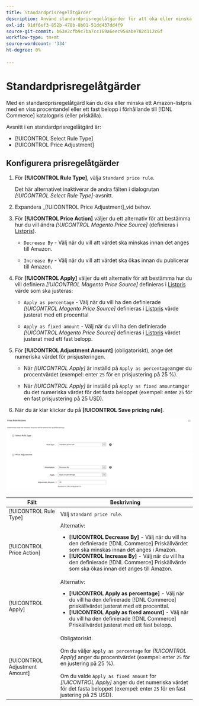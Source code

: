 ```yaml
---
title: Standardprisregelåtgärder
description: Använd standardprisregelåtgärder för att öka eller minska ett listpris för Amazon i förhållande till Commerce-katalogpriset (eller priskällan).
exl-id: 91df6ef3-852b-478b-8b01-51dd437dd4f9
source-git-commit: b63e2cfb9c7ba7cc169a6eec954abe782d112c6f
workflow-type: tm+mt
source-wordcount: '334'
ht-degree: 0%

---
```


# Standardprisregelåtgärder

Med en standardprisregelåtgärd kan du öka eller minska ett Amazon-listpris med en viss procentandel eller ett fast belopp i förhållande till [!DNL Commerce] katalogpris (eller priskälla).

Avsnitt i en standardprisregelåtgärd är:

- [!UICONTROL Select Rule Type]
- [!UICONTROL Price Adjustment]

## Konfigurera prisregelåtgärder

1. För **[!UICONTROL Rule Type]**, välja `Standard price rule`.

   Det här alternativet inaktiverar de andra fälten i dialogrutan _[!UICONTROL Select Rule Type]_-avsnitt.

1. Expandera _[!UICONTROL Price Adjustment]_vid behov.

1. För **[!UICONTROL Price Action]** väljer du ett alternativ för att bestämma hur du vill ändra *[!UICONTROL Magento Price Source]* (definieras i [Listpris](./listing-price.md)).

   - `Decrease By` - Välj när du vill att värdet ska minskas innan det anges till Amazon.

   - `Increase By` - Välj när du vill att värdet ska ökas innan du publicerar till Amazon.

1. För **[!UICONTROL Apply]** väljer du ett alternativ för att bestämma hur du vill definiera *[!UICONTROL Magento Price Source]* definieras i [Listpris](./listing-price.md) värde som ska justeras:

   - `Apply as percentage` - Välj när du vill ha den definierade *[!UICONTROL Magento Price Source]* definieras i [Listpris](./listing-price.md) värde justerat med ett procenttal

   - `Apply as fixed amount` - Välj när du vill ha den definierade *[!UICONTROL Magento Price Source]* definieras i [Listpris](./listing-price.md) värdet justerat med ett fast belopp.

1. För **[!UICONTROL Adjustment Amount]** (obligatoriskt), ange det numeriska värdet för prisjusteringen.

   - När *[!UICONTROL Apply]* är inställd på `Apply as percentage`anger du procentvärdet (exempel: enter `25` för en prisjustering på 25 %).

   - När *[!UICONTROL Apply]* är inställd på `Apply as fixed amount`anger du det numeriska värdet för det fasta beloppet (exempel: enter `25` för en fast prisjustering på 25 USD).

1. När du är klar klickar du på **[!UICONTROL Save pricing rule]**.

![Standardprisregel](assets/ob-price-rule-action-standard-example.png)

| Fält | Beskrivning |
|---|---|
| [!UICONTROL Rule Type] | Välj `Standard price rule`. |
| [!UICONTROL Price Action] | Alternativ:<ul><li>**[!UICONTROL Decrease By]** - Välj när du vill ha den definierade [!DNL Commerce] Priskällvärdet som ska minskas innan det anges i Amazon.</li><li>**[!UICONTROL Increase By]** - Välj när du vill ha den definierade [!DNL Commerce] Priskällvärde som ska ökas innan det anges till Amazon.</li></ul> |
| [!UICONTROL Apply] | Alternativ:<ul><li>**[!UICONTROL Apply as percentage]** - Välj när du vill ha den definierade [!DNL Commerce] priskällvärdet justerat med ett procenttal.</li><li>**[!UICONTROL Apply as fixed amount]** - Välj när du vill ha den definierade [!DNL Commerce] Priskällvärdet justerat med ett fast belopp.</li></ul> |
| [!UICONTROL Adjustment Amount] | Obligatoriskt.<br><br>Om du väljer `Apply as percentage` for *[!UICONTROL Apply]* anger du procentvärdet (exempel: enter `25` för en justering på 25 %).<br><br>Om du valde `Apply as fixed amount` for *[!UICONTROL Apply]* anger du det numeriska värdet för det fasta beloppet (exempel: enter `25` för en fast justering på 25 USD). |
